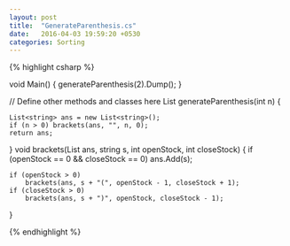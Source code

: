 ```yaml
---
layout: post
title:  "GenerateParenthesis.cs"
date:   2016-04-03 19:59:20 +0530
categories: Sorting
---
```


{% highlight csharp %}


void Main()
{
	generateParenthesis(2).Dump();
}

// Define other methods and classes here
List<string> generateParenthesis(int n)
{

	List<string> ans = new List<string>();
	if (n > 0) brackets(ans, "", n, 0);
	return ans;

}
void brackets(List<string> ans, string s, int openStock, int closeStock)
{
	if (openStock == 0 && closeStock == 0)
		ans.Add(s);

	if (openStock > 0)
		brackets(ans, s + "(", openStock - 1, closeStock + 1);
	if (closeStock > 0)
		brackets(ans, s + ")", openStock, closeStock - 1);
}

{% endhighlight %}